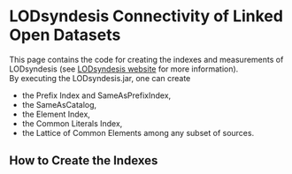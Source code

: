 # LODsyndesis Connectivity of Linked Open Datasets
<html>
<body>
This page contains the code for creating the indexes and measurements of LODsyndesis (see  <a href="www.ics.forth.gr/isl/LODsyndesis/">LODsyndesis website</a> for more information). <br>
By executing the LODsyndesis.jar, one can create <ul>
<li>the Prefix Index and SameAsPrefixIndex, </li>
<li>the SameAsCatalog, </li>
<li>the Element Index, </li>
<li>the Common Literals Index, </li>
<li>the Lattice of Common Elements among any subset of sources.</li>
</ul> 

<h2> How to Create the Indexes<h2>

  
  
</body>
  
  
</html>
